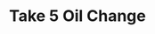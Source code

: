 ---
title: "Take 5 Oil Change"
url: /marietta/take-5-oil-change-powers-ferry-road-southeast/
shop: car repair
---
